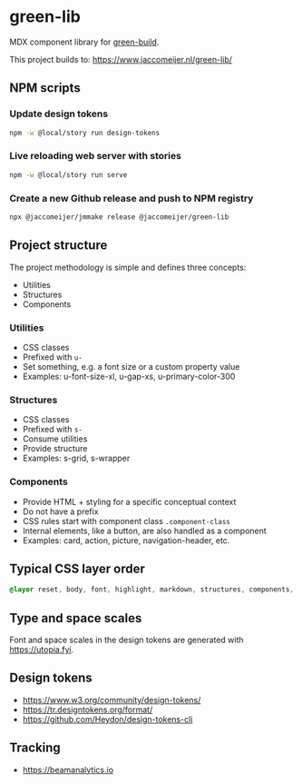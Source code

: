 # green-lib

MDX component library for [green-build](https://github.com/jaccomeijer/green-build).

This project builds to: https://www.jaccomeijer.nl/green-lib/

## NPM scripts

### Update design tokens

```bash
npm -w @local/story run design-tokens
```

### Live reloading web server with stories

```bash
npm -w @local/story run serve
```

### Create a new Github release and push to NPM registry

```bash
npx @jaccomeijer/jmmake release @jaccomeijer/green-lib
```


## Project structure

The project methodology is simple and defines three concepts:

- Utilities
- Structures
- Components

### Utilities

- CSS classes
- Prefixed with `u-`
- Set something, e.g. a font size or a custom property value
- Examples: u-font-size-xl, u-gap-xs, u-primary-color-300

### Structures

- CSS classes
- Prefixed with `s-`
- Consume utilities
- Provide structure
- Examples: s-grid, s-wrapper

### Components

- Provide HTML + styling for a specific conceptual context
- Do not have a prefix
- CSS rules start with component class `.component-class`
- Internal elements, like a button, are also handled as a component
- Examples: card, action, picture, navigation-header, etc.

## Typical CSS layer order

```css
@layer reset, body, font, highlight, markdown, structures, components, utilities, custom;
```

## Type and space scales

Font and space scales in the design tokens are generated with <https://utopia.fyi>.

## Design tokens

- https://www.w3.org/community/design-tokens/
- https://tr.designtokens.org/format/
- https://github.com/Heydon/design-tokens-cli


## Tracking

- https://beamanalytics.io
